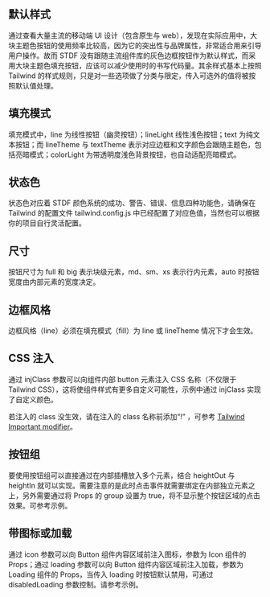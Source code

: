 ## 默认样式

通过查看大量主流的移动端 UI 设计（包含原生与 web），发现在实际应用中，大块主题色按钮的使用频率比较高，因为它的突出性与品牌属性，非常适合用来引导用户操作。故而 STDF 没有跟随主流组件库的灰色边框按钮作为默认样式，而采用大块主题色填充按钮，应该可以减少使用时的书写代码量。其余样式基本上按照 Tailwind 的样式规则，只是对一些选项做了分类与限定，传入可选外的值将被按照默认值处理。

## 填充模式

填充模式中，line 为线性按钮（幽灵按钮）；lineLight 线性浅色按钮；text 为纯文本按钮；而 lineTheme 与 textTheme 表示对应边框和文字颜色会跟随主题色，包括亮暗模式；colorLight 为带透明度浅色背景按钮，也自动适配亮暗模式。

## 状态色

状态色对应着 STDF 颜色系统的成功、警告、错误、信息四种功能色，请确保在 Tailwind 的配置文件 tailwind.config.js 中已经配置了对应色值，当然也可以根据你的项目自行灵活配置。

## 尺寸

按钮尺寸为 full 和 big 表示块级元素，md、sm、xs 表示行内元素，auto 时按钮宽度由内部元素的宽度决定。

## 边框风格

边框风格（line）必须在填充模式（fill）为 line 或 lineTheme 情况下才会生效。

## CSS 注入

通过 injClass 参数可以向组件内部 button 元素注入 CSS 名称（不仅限于 Tailwind CSS），这将使组件样式有更多自定义可能性，示例中通过 injClass 实现了自定义颜色。

若注入的 class 没生效，请在注入的 class 名称前添加“!” ，可参考 [Tailwind Important modifier](https://tailwindcss.com/docs/configuration#important-modifier)。

## 按钮组

要使用按钮组可以直接通过在内部插槽放入多个元素，结合 heightOut 与 heightIn 就可以实现。需要注意的是此时点击事件就需要绑定在内部独立元素之上，另外需要通过将 Props 的 group 设置为 true，将不显示整个按钮区域的点击效果。可参考示例。

## 带图标或加载

通过 icon 参数可以向 Button 组件内容区域前注入图标，参数为 Icon 组件的 Props；通过 loading 参数可以向 Button 组件内容区域前注入加载，参数为 Loading 组件的 Props，当传入 loading 时按钮默认禁用，可通过 disabledLoading 参数控制。请参考示例。
